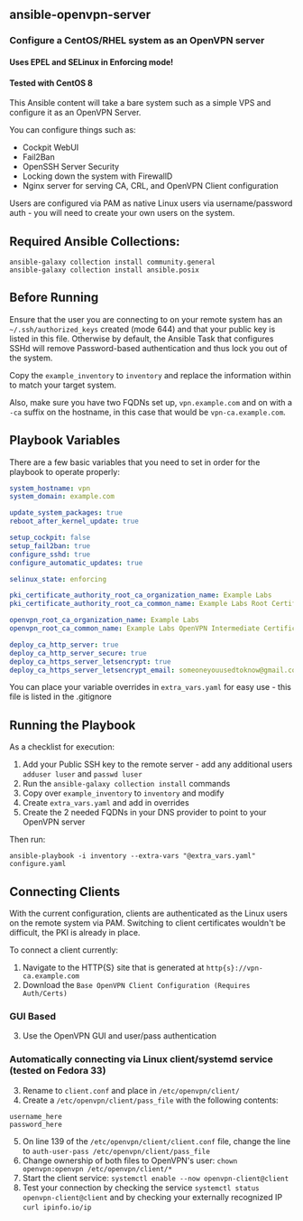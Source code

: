 ## ansible-openvpn-server
### Configure a CentOS/RHEL system as an OpenVPN server
#### Uses EPEL and SELinux in Enforcing mode!
#### Tested with CentOS 8

This Ansible content will take a bare system such as a simple VPS and configure it as an OpenVPN Server.

You can configure things such as:

- Cockpit WebUI
- Fail2Ban
- OpenSSH Server Security
- Locking down the system with FirewallD
- Nginx server for serving CA, CRL, and OpenVPN Client configuration

Users are configured via PAM as native Linux users via username/password auth - you will need to create your own users on the system.

## Required Ansible Collections:

```
ansible-galaxy collection install community.general
ansible-galaxy collection install ansible.posix
```

## Before Running

Ensure that the user you are connecting to on your remote system has an `~/.ssh/authorized_keys` created (mode 644) and that your public key is listed in this file.  Otherwise by default, the Ansible Task that configures SSHd will remove Password-based authentication and thus lock you out of the system.

Copy the `example_inventory` to `inventory` and replace the information within to match your target system.

Also, make sure you have two FQDNs set up, `vpn.example.com` and on with a `-ca` suffix on the hostname, in this case that would be `vpn-ca.example.com`.

## Playbook Variables

There are a few basic variables that you need to set in order for the playbook to operate properly:

```yaml
system_hostname: vpn
system_domain: example.com

update_system_packages: true
reboot_after_kernel_update: true

setup_cockpit: false
setup_fail2ban: true
configure_sshd: true
configure_automatic_updates: true

selinux_state: enforcing

pki_certificate_authority_root_ca_organization_name: Example Labs
pki_certificate_authority_root_ca_common_name: Example Labs Root Certificate Authority

openvpn_root_ca_organization_name: Example Labs
openvpn_root_ca_common_name: Example Labs OpenVPN Intermediate Certificate Authority

deploy_ca_http_server: true
deploy_ca_http_server_secure: true
deploy_ca_https_server_letsencrypt: true
deploy_ca_https_server_letsencrypt_email: someoneyouusedtoknow@gmail.com
```

You can place your variable overrides in `extra_vars.yaml` for easy use - this file is listed in the .gitignore

## Running the Playbook

As a checklist for execution:

1. Add your Public SSH key to the remote server - add any additional users `adduser luser` and `passwd luser`
2. Run the `ansible-galaxy collection install` commands
3. Copy over `example_inventory` to `inventory` and modify
4. Create `extra_vars.yaml` and add in overrides
5. Create the 2 needed FQDNs in your DNS provider to point to your OpenVPN server

Then run:

`ansible-playbook -i inventory --extra-vars "@extra_vars.yaml" configure.yaml`

## Connecting Clients

With the current configuration, clients are authenticated as the Linux users on the remote system via PAM.
Switching to client certificates wouldn't be difficult, the PKI is already in place.

To connect a client currently:

1. Navigate to the HTTP{S} site that is generated at `http{s}://vpn-ca.example.com`
2. Download the `Base OpenVPN Client Configuration (Requires Auth/Certs)`

### GUI Based

3. Use the OpenVPN GUI and user/pass authentication 

### Automatically connecting via Linux client/systemd service (tested on Fedora 33)

3. Rename to `client.conf` and place in `/etc/openvpn/client/`
4. Create a `/etc/openvpn/client/pass_file` with the following contents:

```
username_here
password_here
```

5. On line 139 of the `/etc/openvpn/client/client.conf` file, change the line to `auth-user-pass /etc/openvpn/client/pass_file`
6. Change ownership of both files to OpenVPN's user: `chown openvpn:openvpn /etc/openvpn/client/*`
7. Start the client service: `systemctl enable --now openvpn-client@client`
8. Test your connection by checking the service `systemctl status openvpn-client@client` and by checking your externally recognized IP `curl ipinfo.io/ip`
